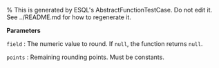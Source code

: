 % This is generated by ESQL's AbstractFunctionTestCase. Do not edit it. See ../README.md for how to regenerate it.

**Parameters**

`field`
:   The numeric value to round. If `null`, the function returns `null`.

`points`
:   Remaining rounding points. Must be constants.

